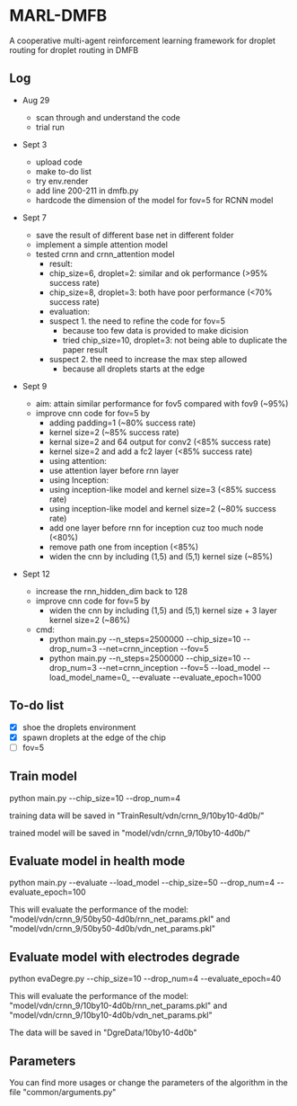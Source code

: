 # MARL-DMFB
A cooperative multi-agent reinforcement learning framework for droplet routing for droplet routing in DMFB

## Log 
- Aug 29
    - scan through and understand the code
    - trial run

- Sept 3
    - upload code
    - make to-do list
    - try env.render
    - add line 200-211 in dmfb.py
    - hardcode the dimension of the model for fov=5 for RCNN model

- Sept 7
    - save the result of different base net in different folder
    - implement a simple attention model
    - tested crnn and crnn_attention model
        - result: 
        - chip_size=6, droplet=2: similar and ok performance (>95% success rate)
        - chip_size=8, droplet=3: both have poor performance (<70% success rate)
        - evaluation:
        - suspect 1. the need to refine the code for fov=5 
            - because too few data is provided to make dicision
            - tried chip_size=10, droplet=3: not being able to duplicate the paper result
        - suspect 2. the need to increase the max step allowed
            - because all droplets starts at the edge 

- Sept 9
    - aim: attain similar performance for fov5 compared with fov9 (~95%)
    - improve cnn code for fov=5 by 
        - adding padding=1 (~80% success rate)
        - kernel size=2 (~85% success rate)
        - kernal size=2 and 64 output for conv2 (<85% success rate)
        - kernel size=2 and add a fc2 layer (<85% success rate)
        - using attention:
        - use attention layer before rnn layer
        - using Inception:
        - using inception-like model and kernel size=3 (<85% success rate)
        - using inception-like model and kernel size=2 (~80% success rate)
        - add one layer before rnn for inception cuz too much node (<80%)
        - remove path one from inception (<85%)
        - widen the cnn by including (1,5) and (5,1) kernel size (~85%)

- Sept 12
    - increase the rnn_hidden_dim back to 128
    - improve cnn code for fov=5 by
        - widen the cnn by including (1,5) and (5,1) kernel size + 3 layer kernel size=2 (~86%)
    - cmd:
        - python main.py --n_steps=2500000 --chip_size=10 --drop_num=3 --net=crnn_inception --fov=5
        - python main.py --n_steps=2500000 --chip_size=10 --drop_num=3 --net=crnn_inception --fov=5 --load_model --load_model_name=0_ --evaluate --evaluate_epoch=1000
        


## To-do list
- [x] shoe the droplets environment
- [x] spawn droplets at the edge of the chip
- [ ] fov=5

## Train model
python main.py --chip_size=10 --drop_num=4 

training data will be saved in "TrainResult/vdn/crnn_9/10by10-4d0b/"

trained model will be saved in "model/vdn/crnn_9/10by10-4d0b/"

## Evaluate model in health mode
python main.py --evaluate --load_model --chip_size=50 --drop_num=4 --evaluate_epoch=100

This will evaluate the performance of the model: "model/vdn/crnn_9/50by50-4d0b/rnn_net_params.pkl" and "model/vdn/crnn_9/50by50-4d0b/vdn_net_params.pkl"

## Evaluate model with electrodes degrade
python evaDegre.py --chip_size=10 --drop_num=4 --evaluate_epoch=40

This will evaluate the performance of the model: "model/vdn/crnn_9/10by10-4d0b/rnn_net_params.pkl" and "model/vdn/crnn_9/10by10-4d0b/vdn_net_params.pkl"

The data will be saved in "DgreData/10by10-4d0b"

## Parameters
You can find more usages or change the parameters of the algorithm in the file "common/arguments.py"
